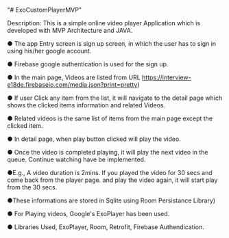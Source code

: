 "# ExoCustomPlayerMVP" 

Description​: This is a simple online video player Application which is developed with MVP Architecture and JAVA.
 
● The app Entry screen is sign up screen, in which the user has to sign in using his/her google account.

● Firebase google authentication is used for the sign up.

● In the main page, Videos are listed from URL ​https://interview-e18de.firebaseio.com/media.json?print=pretty​)

● If user Click any item from the list, it will navigate to the detail page which shows the clicked items information and related Videos.

● Related videos is the same list of items from the main page except the clicked item.

● In detail page, when play button clicked will play the video.

● Once the video is completed playing, it will play the next video in the queue. Continue watching have be implemented.

●E.g., A video duration is 2mins. If you played the video for 30 secs and come back from the player page. and play the video again, it will start play from the 30 secs.

●These informations are stored in Sqlite using Room Persistance Library)

● For Playing videos, Google's ExoPlayer has been used.


● Libraries Used, ExoPlayer, Room, Retrofit, Firebase Authendication.

